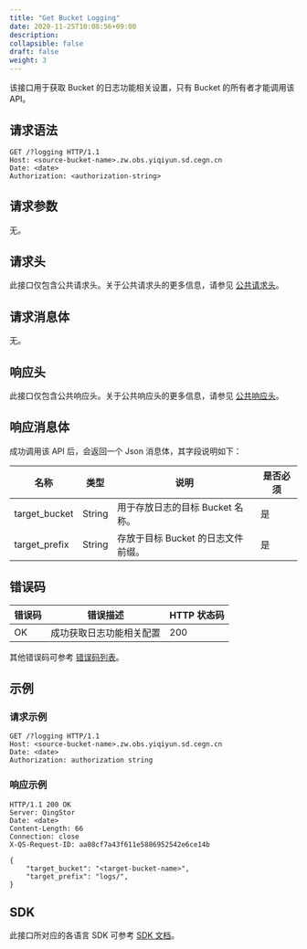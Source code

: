 ```yaml
---
title: "Get Bucket Logging"
date: 2020-11-25T10:08:56+09:00
description:
collapsible: false
draft: false
weight: 3
---
```


该接口用于获取 Bucket 的日志功能相关设置，只有 Bucket 的所有者才能调用该 API。

## 请求语法

```http
GET /?logging HTTP/1.1
Host: <source-bucket-name>.zw.obs.yiqiyun.sd.cegn.cn
Date: <date>
Authorization: <authorization-string>
```

## 请求参数

无。

## 请求头

此接口仅包含公共请求头。关于公共请求头的更多信息，请参见 [公共请求头](/storage/object-storage/api/common_header/#请求头字段-request-header)。

## 请求消息体

无。

## 响应头

此接口仅包含公共响应头。关于公共响应头的更多信息，请参见 [公共响应头](/storage/object-storage/api/common_header/#响应头字段-response-header)。

## 响应消息体

成功调用该 API 后，会返回一个 Json 消息体，其字段说明如下：

| 名称 | 类型 | 说明 | 是否必须 |
| - | - | - | - |
| target_bucket | String | 用于存放日志的目标 Bucket 名称。 |  是 |
| target_prefix | String | 存放于目标 Bucket 的日志文件前缀。 | 是 |

## 错误码

| 错误码 | 错误描述 | HTTP 状态码 |
| --- | --- | --- |
| OK | 成功获取日志功能相关配置 | 200 |

其他错误码可参考 [错误码列表](/storage/object-storage/api/error_code/#错误码列表)。

## 示例

### 请求示例

```http
GET /?logging HTTP/1.1
Host: <source-bucket-name>.zw.obs.yiqiyun.sd.cegn.cn
Date: <date>
Authorization: authorization string
```

### 响应示例

```http
HTTP/1.1 200 OK
Server: QingStor
Date: <date>
Content-Length: 66
Connection: close
X-QS-Request-ID: aa08cf7a43f611e5886952542e6ce14b

{
    "target_bucket": "<target-bucket-name>",
    "target_prefix": "logs/",
}
```

## SDK

此接口所对应的各语言 SDK 可参考 [SDK 文档](/storage/object-storage/sdk/)。